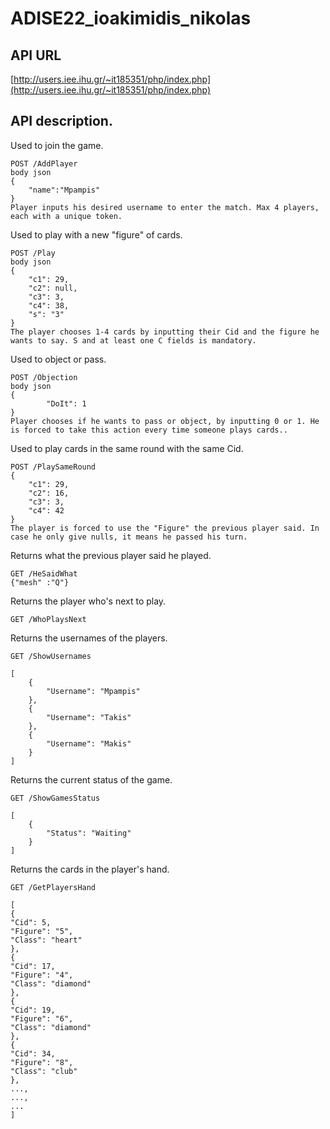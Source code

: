 
# ADISE22_ioakimidis_nikolas

## API URL
[http://users.iee.ihu.gr/~it185351/php/index.php](http://users.iee.ihu.gr/~it185351/php/index.php)

## API description.

Used to join the game.
```
POST /AddPlayer 
body json
{
    "name":"Mpampis"
}
Player inputs his desired username to enter the match. Max 4 players, each with a unique token.
```

Used to play with a new "figure" of cards.
```
POST /Play 
body json
{
    "c1": 29,
    "c2": null,
    "c3": 3,
    "c4": 38,
    "s": "3"
}
The player chooses 1-4 cards by inputting their Cid and the figure he wants to say. S and at least one C fields is mandatory.
```
Used to object or pass.
```
POST /Objection  
body json
{
        "DoIt": 1
}
Player chooses if he wants to pass or object, by inputting 0 or 1. He is forced to take this action every time someone plays cards..
```
Used to play cards in the same round with the same Cid.
```
POST /PlaySameRound
{
    "c1": 29,
    "c2": 16,
    "c3": 3,
    "c4": 42
}
The player is forced to use the "Figure" the previous player said. In case he only give nulls, it means he passed his turn.
```
Returns what the previous player said he played.
```
GET /HeSaidWhat
{"mesh" :"Q"}
```

Returns the player who's next to play.
```
GET /WhoPlaysNext

```

Returns the usernames of the players.
```
GET /ShowUsernames

[
    {
        "Username": "Mpampis"
    },
    {
        "Username": "Takis"
    },
    {
        "Username": "Makis"
    }
]

```
Returns the current status of the game.
```
GET /ShowGamesStatus

[
    {
        "Status": "Waiting"
    }
]

```

Returns the cards in the player's hand.
```
GET /GetPlayersHand

[
{
"Cid": 5,
"Figure": "5",
"Class": "heart"
},
{
"Cid": 17,
"Figure": "4",
"Class": "diamond"
},
{
"Cid": 19,
"Figure": "6",
"Class": "diamond"
},
{
"Cid": 34,
"Figure": "8",
"Class": "club"
},
...,
...,
...
]

```
